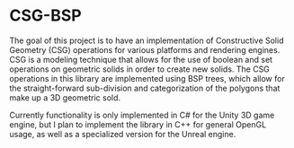 # CSG-BSP
The goal of this project is to have an implementation of Constructive Solid Geometry (CSG) operations for various platforms and rendering engines. CSG is a modeling technique that allows for the use of boolean and set operations on geometric solids in order to create new solids. The CSG operations in this library are implemented using BSP trees, which allow for the straight-forward sub-division and categorization of the polygons that make up a 3D geometric sold.
 
Currently functionality is only implemented in C# for the Unity 3D game engine, but I plan to implement the library in C++ for general OpenGL usage, as well as a specialized version for the Unreal engine.
